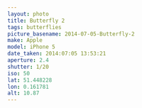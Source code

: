```yaml
---
layout: photo
title: Butterfly 2
tags: butterflies
picture_basename: 2014-07-05-Butterfly-2
make: Apple
model: iPhone 5
date_taken: 2014:07:05 13:53:21
aperture: 2.4
shutter: 1/20
iso: 50
lat: 51.448228
lon: 0.161781
alt: 10.87
---
```



